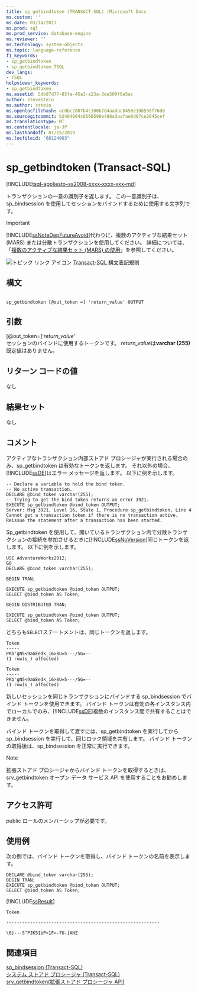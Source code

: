 ```yaml
---
title: sp_getbindtoken (TRANSACT-SQL) |Microsoft Docs
ms.custom: ''
ms.date: 03/14/2017
ms.prod: sql
ms.prod_service: database-engine
ms.reviewer: ''
ms.technology: system-objects
ms.topic: language-reference
f1_keywords:
- sp_getbindtoken
- sp_getbindtoken_TSQL
dev_langs:
- TSQL
helpviewer_keywords:
- sp_getbindtoken
ms.assetid: 5db87d77-85fa-45a3-a23a-3ea500f9a5ac
author: stevestein
ms.author: sstein
ms.openlocfilehash: ac8bc2087b4c100b784aadac8458e106538f76d8
ms.sourcegitcommit: b2464064c0566590e486a3aafae6d67ce2645cef
ms.translationtype: MT
ms.contentlocale: ja-JP
ms.lasthandoff: 07/15/2019
ms.locfileid: "68124003"
---
```

# <a name="spgetbindtoken-transact-sql"></a>sp_getbindtoken (Transact-SQL)
[!INCLUDE[tsql-appliesto-ss2008-xxxx-xxxx-xxx-md](../../includes/tsql-appliesto-ss2008-xxxx-xxxx-xxx-md.md)]

  トランザクションの一意の識別子を返します。 この一意識別子は、sp_bindsession を使用してセッションをバインドするために使用する文字列です。  
  
> [!IMPORTANT]  
>  [!INCLUDE[ssNoteDepFutureAvoid](../../includes/ssnotedepfutureavoid-md.md)]代わりに、複数のアクティブな結果セット (MARS) または分散トランザクションを使用してください。 詳細については、「[複数のアクティブな結果セット &#40;MARS&#41; の使用](../../relational-databases/native-client/features/using-multiple-active-result-sets-mars.md)」を参照してください。  
  
 ![トピック リンク アイコン](../../database-engine/configure-windows/media/topic-link.gif "トピック リンク アイコン") [Transact-SQL 構文表記規則](../../t-sql/language-elements/transact-sql-syntax-conventions-transact-sql.md)  
  
## <a name="syntax"></a>構文  
  
```  
  
sp_getbindtoken [@out_token =] 'return_value' OUTPUT   
```  
  
## <a name="arguments"></a>引数  
 [@out_token=]'*return_value*'  
 セッションのバインドに使用するトークンです。 *return_value*は**varchar (255)** 既定値はありません。  
  
## <a name="return-code-values"></a>リターン コードの値  
 なし  
  
## <a name="result-sets"></a>結果セット  
 なし  
  
## <a name="remarks"></a>コメント  
 アクティブなトランザクション内部ストアド プロシージャが実行される場合のみ、sp_getbindtoken は有効なトークンを返します。 それ以外の場合、[!INCLUDE[ssDE](../../includes/ssde-md.md)]はエラー メッセージを返します。 以下に例を示します。  
  
```  
-- Declare a variable to hold the bind token.  
-- No active transaction.  
DECLARE @bind_token varchar(255);  
-- Trying to get the bind token returns an error 3921.  
EXECUTE sp_getbindtoken @bind_token OUTPUT;  
Server: Msg 3921, Level 16, State 1, Procedure sp_getbindtoken, Line 4  
Cannot get a transaction token if there is no transaction active.  
Reissue the statement after a transaction has been started.  
```  
  
 Sp_getbindtoken を使用して、開いているトランザクション内で分散トランザクションの接続を参加させるときに[!INCLUDE[ssNoVersion](../../includes/ssnoversion-md.md)]同じトークンを返します。 以下に例を示します。  
  
```  
USE AdventureWorks2012;  
GO  
DECLARE @bind_token varchar(255);  
  
BEGIN TRAN;  
  
EXECUTE sp_getbindtoken @bind_token OUTPUT;  
SELECT @bind_token AS Token;  
  
BEGIN DISTRIBUTED TRAN;  
  
EXECUTE sp_getbindtoken @bind_token OUTPUT;  
SELECT @bind_token AS Token;  
```  
  
 どちらも`SELECT`ステートメントは、同じトークンを返します。  
  
```  
Token  
-----  
PKb'gN5<9aGEedk_16>8U=5---/5G=--  
(1 row(s_) affected)  
  
Token  
-----  
PKb'gN5<9aGEedk_16>8U=5---/5G=--  
(1 row(s_) affected)  
```  
  
 新しいセッションを同じトランザクションにバインドする sp_bindsession でバインド トークンを使用できます。 バインド トークンは有効の各インスタンス内でローカルでのみ、[!INCLUDE[ssDE](../../includes/ssde-md.md)]複数のインスタンス間で共有することはできません。  
  
 バインド トークンを取得して渡すには、sp_getbindtoken を実行してから sp_bindsession を実行して、同じロック領域を共有します。 バインド トークンの取得後は、sp_bindsession を正常に実行できます。  
  
> [!NOTE]  
>  拡張ストアド プロシージャからバインド トークンを取得するときは、srv_getbindtoken オープン データ サービス API を使用することをお勧めします。  
  
## <a name="permissions"></a>アクセス許可  
 public ロールのメンバーシップが必要です。  
  
## <a name="examples"></a>使用例  
 次の例では、バインド トークンを取得し、バインド トークンの名前を表示します。  
  
```  
DECLARE @bind_token varchar(255);  
BEGIN TRAN;  
EXECUTE sp_getbindtoken @bind_token OUTPUT;  
SELECT @bind_token AS Token;  
```  
  
 [!INCLUDE[ssResult](../../includes/ssresult-md.md)]  
  
 `Token`  
  
 `----------------------------------------------------------`  
  
 `\0]---5^PJK51bP<1F<-7U-]ANZ`  
  
## <a name="see-also"></a>関連項目  
 [sp_bindsession &#40;Transact-SQL&#41;](../../relational-databases/system-stored-procedures/sp-bindsession-transact-sql.md)   
 [システム ストアド プロシージャ &#40;Transact-SQL&#41;](../../relational-databases/system-stored-procedures/system-stored-procedures-transact-sql.md)   
 [srv_getbindtoken&#40;拡張ストアド プロシージャ API&#41;](../../relational-databases/extended-stored-procedures-reference/srv-getbindtoken-extended-stored-procedure-api.md)  
  
  
